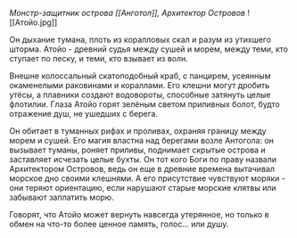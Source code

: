 *Монстр-защитник острова [[Анготол]], Архитектор Островов* 
![[Атойо.jpg]]

Он дыхание тумана, плоть из коралловых скал и разум из утихшего шторма. Атойо - древний судья между сушей и морем, между теми, кто ступает по песку, и теми, кто взывает из волн.

Внешне колоссальный скатоподобный краб, с панцирем, усеянным окаменелыми раковинами и кораллами. Его клешни могут дробить утёсы, а плавники создают водовороты, способные затянуть целые флотилии. Глаза Атойо горят зелёным светом приливных болот, будто отражение душ, не ушедших с берега.

Он обитает в туманных рифах и проливах, охраняя границу между морем и сушей. Его магия властна над берегами возле Антогола: он вызывает туманы, роняет приливы, поднимает скрытые острова и заставляет исчезать целые бухты. Он тот кого Боги по праву назвали Архитектором Островов, ведь он еще в древние времена вытачивал морское дно своими клешнями. А его присутствие чувствуют моряки - они теряют ориентацию, если нарушают старые морские клятвы или забывают заплатить морю. 

Говорят, что Атойо может вернуть навсегда утерянное, но только в обмен на что-то более ценное память, голос… или душу.
